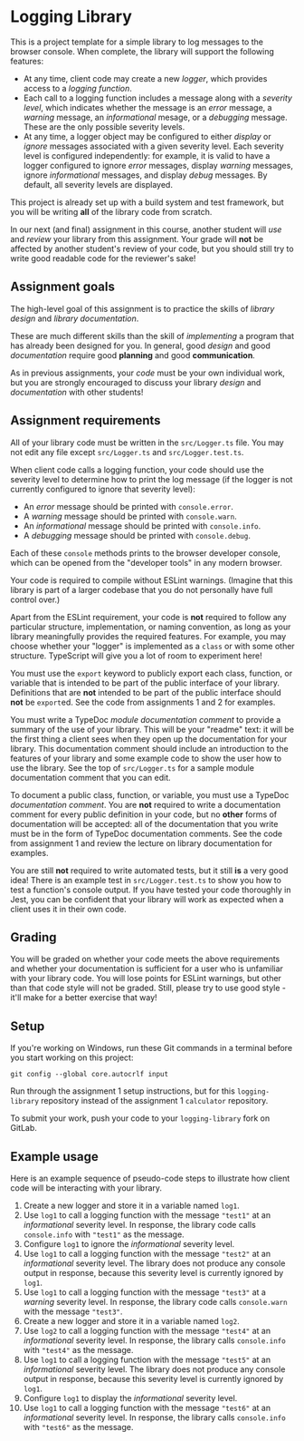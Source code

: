 # Logging Library

This is a project template for a simple library to log messages to the browser console. When complete, the library will support the following features:

  - At any time, client code may create a new *logger*, which provides access to a *logging function*.
  - Each call to a logging function includes a message along with a *severity level*, which indicates whether the message is an *error* message, a *warning* message, an *informational* mesage, or a *debugging* message. These are the only possible severity levels.
  - At any time, a logger object may be configured to either *display* or *ignore* messages associated with a given severity level. Each severity level is configured independently: for example, it is valid to have a logger configured to ignore *error* messages, display *warning* messages, ignore *informational* messages, and display *debug* messages. By default, all severity levels are displayed.

This project is already set up with a build system and test framework, but you will be writing **all** of the library code from scratch.

In our next (and final) assignment in this course, another student will *use* and *review* your library from this assignment. Your grade will **not** be affected by another student's review of your code, but you should still try to write good readable code for the reviewer's sake!

## Assignment goals

The high-level goal of this assignment is to practice the skills of *library design* and *library documentation*.

These are much different skills than the skill of *implementing* a program that has already been designed for you. In general, good *design* and good *documentation* require good **planning** and good **communication**.

As in previous assignments, your *code* must be your own individual work, but you are strongly encouraged to discuss your library *design* and *documentation* with other students!

## Assignment requirements

All of your library code must be written in the `src/Logger.ts` file. You may not edit any file except `src/Logger.ts` and `src/Logger.test.ts`.

When client code calls a logging function, your code should use the severity level to determine how to print the log message (if the logger is not currently configured to ignore that severity level):
  - An *error* message should be printed with `console.error`.
  - A *warning* message should be printed with `console.warn`.
  - An *informational* message should be printed with `console.info`.
  - A *debugging* message should be printed with `console.debug`.

Each of these `console` methods prints to the browser developer console, which can be opened from the "developer tools" in any modern browser.

Your code is required to compile without ESLint warnings. (Imagine that this library is part of a larger codebase that you do not personally have full control over.)

Apart from the ESLint requirement, your code is **not** required to follow any particular structure, implementation, or naming convention, as long as your library meaningfully provides the required features. For example, you may choose whether your "logger" is implemented as a `class` or with some other structure. TypeScript will give you a lot of room to experiment here!

You must use the `export` keyword to publicly export each class, function, or variable that is intended to be part of the public interface of your library. Definitions that are **not** intended to be part of the public interface should **not** be `export`ed. See the code from assignments 1 and 2 for examples.

You must write a TypeDoc *module documentation comment* to provide a summary of the use of your library. This will be your "readme" text: it will be the first thing a client sees when they open up the documentation for your library. This documentation comment should include an introduction to the features of your library and some example code to show the user how to use the library. See the top of `src/Logger.ts` for a sample module documentation comment that you can edit.

To document a public class, function, or variable, you must use a TypeDoc *documentation comment*. You are **not** required to write a documentation comment for every public definition in your code, but no **other** forms of documentation will be accepted: all of the documentation that you write must be in the form of TypeDoc documentation comments. See the code from assignment 1 and review the lecture on library documentation for examples.

You are still **not** required to write automated tests, but it still **is** a very good idea! There is an example test in `src/Logger.test.ts` to show you how to test a function's console output. If you have tested your code thoroughly in Jest, you can be confident that your library will work as expected when a client uses it in their own code.

## Grading

You will be graded on whether your code meets the above requirements and whether your documentation is sufficient for a user who is unfamiliar with your library code. You will lose points for ESLint warnings, but other than that code style will not be graded. Still, please try to use good style - it'll make for a better exercise that way!

## Setup

If you're working on Windows, run these Git commands in a terminal before you start working on this project:

```
git config --global core.autocrlf input
```

Run through the assignment 1 setup instructions, but for this `logging-library` repository instead of the assignment 1 `calculator` repository.

To submit your work, push your code to your `logging-library` fork on GitLab.

## Example usage

Here is an example sequence of pseudo-code steps to illustrate how client code will be interacting with your library.

1. Create a new logger and store it in a variable named `log1`.
2. Use `log1` to call a logging function with the message `"test1"` at an *informational* severity level. In response, the library code calls `console.info` with `"test1"` as the message.
3. Configure `log1` to ignore the *informational* severity level.
4. Use `log1` to call a logging function with the message `"test2"` at an *informational* severity level. The library does not produce any console output in response, because this severity level is currently ignored by `log1`.
5. Use `log1` to call a logging function with the message `"test3"` at a *warning* severity level. In response, the library code calls `console.warn` with the message `"test3"`.
6. Create a new logger and store it in a variable named `log2`.
7. Use `log2` to call a logging function with the message `"test4"` at an *informational* severity level. In response, the library calls `console.info` with `"test4"` as the message.
8. Use `log1` to call a logging function with the message `"test5"` at an *informational* severity level. The library does not produce any console output in response, because this severity level is currently ignored by `log1`.
9. Configure `log1` to display the *informational* severity level.
10. Use `log1` to call a logging function with the message `"test6"` at an *informational* severity level. In response, the library calls `console.info` with `"test6"` as the message.
